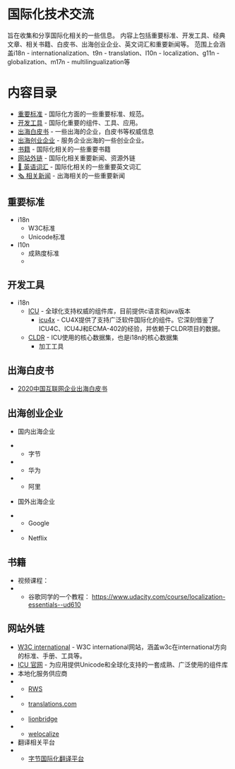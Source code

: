 # 国际化技术交流

旨在收集和分享国际化相关的一些信息。
内容上包括重要标准、开发工具、经典文章、相关书籍、白皮书、出海创业企业、英文词汇和重要新闻等。
范围上会涵盖i18n - internationalization、t9n - translation、l10n - localization、g11n - globalization、m17n - multilingualization等


# 内容目录
   * [重要标准](#重要标准) - 国际化方面的一些重要标准、规范。
   * [开发工具](#开发工具) - 国际化重要的组件、工具、应用。
   * [出海白皮书](#出海白皮书) - 一些出海的企业，白皮书等权威信息
   * [出海创业企业](#出海创业企业) - 服务企业出海的一些创业企业。
   * [书籍](#书籍) - 国际化相关的一些重要书籍
   * [网站外链](#网站外链) - 国际化相关重要新闻、资源外链
   * [📙 英语词汇](./i18nGlossary.md) - 国际化相关的一些重要英文词汇
   * [🗞️ 相关新闻](./news.md) - 出海相关的一些重要新闻

## 重要标准
 * i18n
   * W3C标准
   * Unicode标准
 * l10n
   * 成熟度标准
   * 
 
## 开发工具
 * i18n
   * [ICU](https://github.com/unicode-org/icu) - 全球化支持权威的组件库，目前提供c语言和java版本
     * [icu4x](https://github.com/unicode-org/icu4x) - CU4X提供了支持广泛软件国际化的组件。它深刻借鉴了ICU4C、ICU4J和ECMA-402的经验，并依赖于CLDR项目的数据。
   * [CLDR](https://cldr.unicode.org/index) - ICU使用的核心数据集，也是i18n的核心数据集
     * 加工工具

## 出海白皮书
* [2020中国互联网企业出海白皮书](http://www.d-long.com/eWebEditor/uploadfile/2020062023345840113526.pdf)


## 出海创业企业
* 国内出海企业
* * 字节
* * 华为
* * 阿里

* 国外出海企业
* * Google
* * Netflix

## 书籍

* 视频课程：
* * 谷歌同学的一个教程： https://www.udacity.com/course/localization-essentials--ud610 

## 网站外链
 * [W3C international](https://www.w3.org/blog/international/) - W3C international网站，涵盖w3c在international方向的标准、手册、工具等。
 * [ICU 官网](https://icu.unicode.org/) - 为应用提供Unicode和全球化支持的一套成熟、广泛使用的组件库
 * 本地化服务供应商
 * * [RWS](https://www.rws.com/cn/localization/)
 * * [translations.com](https://zh_cn.translations.com/)
 * * [lionbridge](https://www.lionbridge.com/zh-hans/)
 * * [welocalize](https://www.welocalize.com/zh-hans/)
 * 翻译相关平台
 * * [字节国际化翻译平台](https://www.volcengine.com/products/starling)